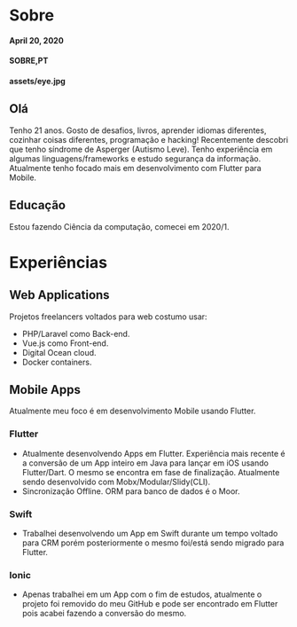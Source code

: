 # Sobre
#### April 20, 2020
#### SOBRE,PT
#### assets/eye.jpg

## Olá

Tenho 21 anos. Gosto de desafios, livros, aprender idiomas diferentes, cozinhar coisas diferentes, programação e hacking! Recentemente descobri que tenho síndrome de Asperger (Autismo Leve). Tenho experiência em algumas linguagens/frameworks e estudo segurança da informação. Atualmente tenho focado mais em desenvolvimento com Flutter para Mobile.

## Educação
Estou fazendo Ciência da computação, comecei em 2020/1.

# Experiências

## Web Applications

Projetos freelancers voltados para web costumo usar:
- PHP/Laravel como Back-end.
- Vue.js como Front-end.
- Digital Ocean cloud.
- Docker containers.

## Mobile Apps

Atualmente meu foco é em desenvolvimento Mobile usando Flutter.

### Flutter
- Atualmente desenvolvendo Apps em Flutter. Experiência mais recente é a conversão de um App inteiro em Java para lançar em iOS usando Flutter/Dart. O mesmo se encontra em fase de finalização. Atualmente sendo desenvolvido com Mobx/Modular/Slidy(CLI).
- Sincronização Offline. ORM para banco de dados é o Moor.
### Swift
- Trabalhei desenvolvendo um App em Swift durante um tempo voltado para CRM porém posteriormente o mesmo foi/está sendo migrado para Flutter.
### Ionic
- Apenas trabalhei em um App com o fim de estudos, atualmente o projeto foi removido do meu GitHub e pode ser encontrado em Flutter pois acabei fazendo a conversão do mesmo.
